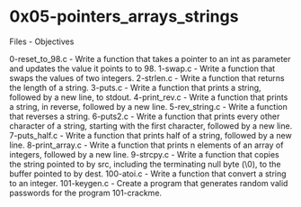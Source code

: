 # 0x05-pointers_arrays_strings

Files - Objectives

0-reset_to_98.c - Write a function that takes a pointer to an int as parameter and updates the value it points to to 98.
1-swap.c - Write a function that swaps the values of two integers.
2-strlen.c - Write a function that returns the length of a string.
3-puts.c - Write a function that prints a string, followed by a new line, to stdout.
4-print_rev.c - Write a function that prints a string, in reverse, followed by a new line.
5-rev_string.c - Write a function that reverses a string. 
6-puts2.c - Write a function that prints every other character of a string, starting with the first character, followed by a new line.
7-puts_half.c - Write a function that prints half of a string, followed by a new line.
8-print_array.c - Write a function that prints n elements of an array of integers, followed by a new line.
9-strcpy.c - Write a function that copies the string pointed to by src, including the terminating null byte (\0), to the buffer pointed to by dest.
100-atoi.c - Write a function that convert a string to an integer.
101-keygen.c - Create a program that generates random valid passwords for the program 101-crackme.
